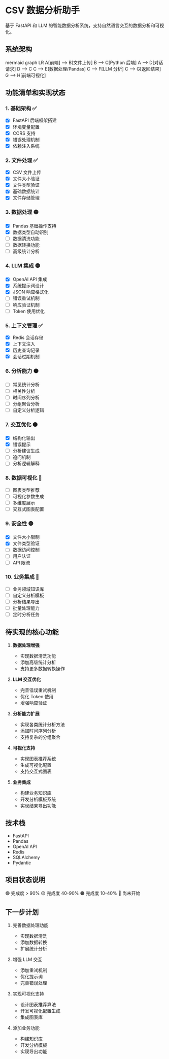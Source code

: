 # CSV 数据分析助手

基于 FastAPI 和 LLM 的智能数据分析系统，支持自然语言交互的数据分析和可视化。

## 系统架构

mermaid
graph LR
A[前端] --> B[文件上传]
B --> C[Python 后端]
A --> D[对话请求]
D --> C
C --> E[数据处理/Pandas]
C --> F[LLM 分析]
C --> G[返回结果]
G --> H[前端可视化]

## 功能清单和实现状态

### 1. 基础架构 ✅

- [x] FastAPI 后端框架搭建
- [x] 环境变量配置
- [x] CORS 支持
- [x] 错误处理机制
- [x] 依赖注入系统

### 2. 文件处理 ✅

- [x] CSV 文件上传
- [x] 文件大小验证
- [x] 文件类型验证
- [x] 基础数据统计
- [x] 文件存储管理

### 3. 数据处理 🟡

- [x] Pandas 基础操作支持
- [x] 数据类型自动识别
- [ ] 数据清洗功能
- [ ] 数据转换功能
- [ ] 高级统计分析

### 4. LLM 集成 🟡

- [x] OpenAI API 集成
- [x] 系统提示词设计
- [x] JSON 响应格式化
- [ ] 错误重试机制
- [ ] 响应验证机制
- [ ] Token 使用优化

### 5. 上下文管理 ✅

- [x] Redis 会话存储
- [x] 上下文注入
- [x] 历史查询记录
- [x] 会话过期机制

### 6. 分析能力 🟠

- [ ] 常见统计分析
- [ ] 相关性分析
- [ ] 时间序列分析
- [ ] 分组聚合分析
- [ ] 自定义分析逻辑

### 7. 交互优化 🟠

- [x] 结构化输出
- [x] 错误提示
- [ ] 分析建议生成
- [ ] 追问机制
- [ ] 分析逻辑解释

### 8. 数据可视化 🔴

- [ ] 图表类型推荐
- [ ] 可视化参数生成
- [ ] 多维度展示
- [ ] 交互式图表配置

### 9. 安全性 🟡

- [x] 文件大小限制
- [x] 文件类型验证
- [ ] 数据访问控制
- [ ] 用户认证
- [ ] API 限流

### 10. 业务集成 🔴

- [ ] 业务领域知识库
- [ ] 自定义分析模板
- [ ] 分析结果导出
- [ ] 批量处理能力
- [ ] 定时分析任务

## 待实现的核心功能

1. **数据处理增强**

   - 实现数据清洗功能
   - 添加高级统计分析
   - 支持更多数据转换操作

2. **LLM 交互优化**

   - 完善错误重试机制
   - 优化 Token 使用
   - 增强响应验证

3. **分析能力扩展**

   - 实现各类统计分析方法
   - 添加时间序列分析
   - 支持复杂的分组聚合

4. **可视化支持**

   - 实现图表推荐系统
   - 生成可视化配置
   - 支持交互式图表

5. **业务集成**
   - 构建业务知识库
   - 开发分析模板系统
   - 实现结果导出功能

## 技术栈

- FastAPI
- Pandas
- OpenAI API
- Redis
- SQLAlchemy
- Pydantic

## 项目状态说明

🟢 完成度 > 90%
🟡 完成度 40-90%
🟠 完成度 10-40%
🔴 尚未开始

## 下一步计划

1. 完善数据处理功能

   - 实现数据清洗
   - 添加数据转换
   - 扩展统计分析

2. 增强 LLM 交互

   - 添加重试机制
   - 优化提示词
   - 完善错误处理

3. 实现可视化支持

   - 设计图表推荐算法
   - 开发可视化配置生成
   - 集成图表库

4. 添加业务功能
   - 构建知识库
   - 开发分析模板
   - 实现导出功能
